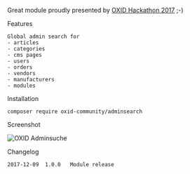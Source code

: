 Great module proudly presented by [OXID Hackathon 2017](https://openspacer.org/12-oxid-community/185-oxid-hackathon-nuernberg-2017/) ;-)

Features

	Global admin search for
	- articles
	- categories
	- cms pages
	- users
	- orders
	- vendors
	- manufacturers
	- modules

Installation

```
composer require oxid-community/adminsearch
```

Screenshot

![OXID Adminsuche](http://screens.tabsl.eu/6378656d54d50d4cc2ebf5eb8df63c.png)


Changelog

	2017-12-09	1.0.0	Module release
